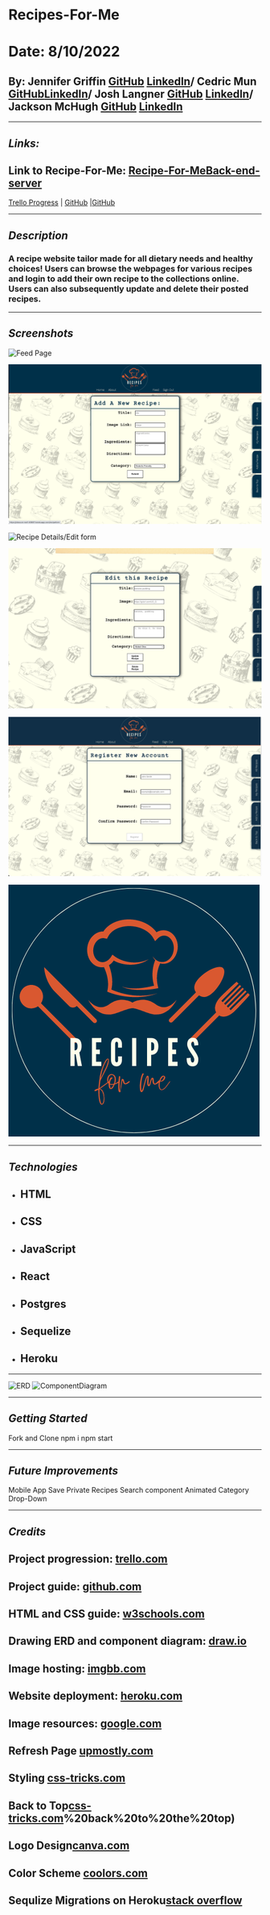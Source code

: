 # Recipes-For-Me

# Date: 8/10/2022

## By: Jennifer Griffin [GitHub](https://github.com/jengriffin) [LinkedIn](https://www.linkedin.com/in/jennifer-griffin-12/)/ Cedric Mun [GitHub](https://github.com/Aonmonomer)[LinkedIn](https://www.linkedin.com/in/cedricmun/)/ Josh Langner [GitHub](https://github.com/jlangner87) [LinkedIn](https://www.linkedin.com/in/josh-langner/)/ Jackson McHugh [GitHub](https://github.com/Jacksonmchugh) [LinkedIn](https://www.linkedin.com/in/jackson-mchugh/)

---

## **_Links:_**

## Link to Recipe-For-Me: [Recipe-For-Me](https://obscure-reef-40887.herokuapp.com/home)[Back-end-server](https://recipes-for-me-api.herokuapp.com/)

[Trello Progress](https://trello.com/b/DfpSJLep/recipes-for-me) | [GitHub](https://github.com/Aonmonomer/Recipe-For-Me-Backend) |[GitHub](https://github.com/jengriffin/Recipes-For-Me-)

---

## **_Description_**

### A recipe website tailor made for all dietary needs and healthy choices! Users can browse the webpages for various recipes and login to add their own recipe to the collections online. Users can also subsequently update and delete their posted recipes.

---

## **_Screenshots_**

![Feed Page](assets/FeedPage.png)

![Add a Recipe](./assets/Screen%20Shot%202022-08-19%20at%208.16.14%20AM.png)

![Recipe Details/Edit form](./assets/Screen%20Shot%202022-08-19%20at%208.47.25%20AM.png)

![Edit/Delete Form](./assets/Screen%20Shot%202022-08-19%20at%208.17.11%20AM.png)

![Create a User Form](./assets/Screen%20Shot%202022-08-19%20at%208.17.52%20AM.png)

![Logo](assets/logoreadme.png)

---

## **_Technologies_**

- ## HTML
- ## CSS
- ## JavaScript
- ## React
- ## Postgres
- ## Sequelize
- ## Heroku

---

![ERD](ERD.png)
![ComponentDiagram](ComponentDiagram.png)

---

## **_Getting Started_**

Fork and Clone
npm i
npm start

---

## **_Future Improvements_**

Mobile App
Save Private Recipes
Search component
Animated Category Drop-Down

---

## **_Credits_**

## Project progression: [trello.com](https://trello.com/b/DfpSJLep/pern-application)

## Project guide: [github.com](https://github.com/Aonmonomer/Recipe-For-Me-Backend)

## HTML and CSS guide: [w3schools.com](https://www.w3schools.com/)

## Drawing ERD and component diagram: [draw.io](https://app.diagrams.net/)

## Image hosting: [imgbb.com](https://imgbb.com/)

## Website deployment: [heroku.com](https://dashboard.heroku.com)

## Image resources: [google.com](https://www.google.com/)

## Refresh Page [upmostly.com](https://upmostly.com/tutorials/how-to-refresh-a-page-or-component-in-react)

## Styling [css-tricks.com](https://css-tricks.com/snippets/css/complete-guide-grid/)

## Back to Top[css-tricks.com](https://css-tricks.com/need-to-scroll-to-the-top-of-the-page/#:~:text=You%20might%20need%20to%20trigger,element)%20back%20to%20the%20top)

## Logo Design[canva.com](https://www.canva.com/)

## Color Scheme [coolors.com](https://coolors.co/)

## Sequlize Migrations on Heroku[stack overflow](https://stackoverflow.com/questions/22633618/sequelize-migrations-in-heroku)
